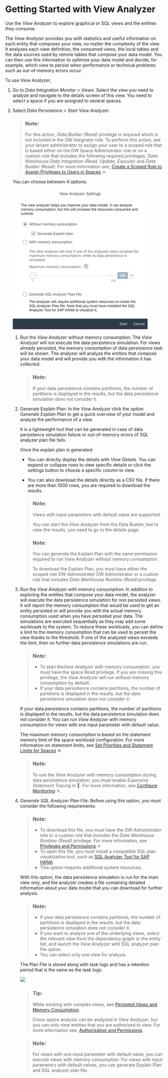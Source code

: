<!-- loioe0aeddba00b14be29b5e49b47001d43b -->

<link rel="stylesheet" type="text/css" href="../css/sap-icons.css"/>

# Getting Started with View Analyzer

Use the *View Analyzer* to explore graphical or SQL views and the entities they consume.

The *View Analyzer* provides you with statistics and useful information on each entity that composes your view, no matter the complexity of the view. It analyzes each view definition, the consumed views, the local tables and the data sources used by remote tables that compose your data model. You can then use this information to optimize your data model and decide, for example, which view to persist when performance or technical problems such as out-of-memory errors occur.

To use *View Analyzer*,

1.  Go to *Data Integration Monitor* \> *Views*. Select the view you need to analyze and navigate to the details screen of this view. You need to select a space if you are assigned to several spaces.

2.  Select *Data Persistence* \> *Start View Analyzer*.

    > ### Note:  
    > For this action, *Data Builder \(Read\)* privilege is required which is not included in the *DW Integrator* role. To perform this action, ask your tenant administrator to assign your user to a scoped role that is based either on the DW Space Administrator role or on a custom role that includes the following required privileges: *Data Warehouse Data Integration \(Read, Update, Execute\)* and *Data Builder \(Read\)*. For more information see, [Create a Scoped Role to Assign Privileges to Users in Spaces](https://help.sap.com/viewer/935116dd7c324355803d4b85809cec97/DEV_CURRENT/en-US/b5c4e0b6c462414783ebbfc053815521.html "A scoped role inherits a set of scoped privileges from a standard or custom role and grants these privileges to users for use in the assigned spaces.") :arrow_upper_right:.

    You can choose between 4 options:

    ![](images/View_Analyzer_explain_plan_resized_83a8b3a.png)

    1.  Run the *View Analyzer* without memory consumption: The *View Analyzer* will not execute the data persistence simulation. For views already persisted, the memory consumption of data persistence task will be shown. The analyzer will analyze the entities that compose your data model and will provide you with the information it has collected.

        > ### Note:  
        > If your data persistence contains partitions, the number of partitions is displayed in the results, but the data persistence simulation does not consider it.

    2.  Generate Explain Plan: In the *View Analyzer* click the option *Generate Explain Plan* to get a quick overview of your model and analyze the performance of a view.

        It is a lightweight tool that can be generated in case of data persistence simulation failure or out-of-memory errors of SQL analyzer plan file fails. 

        Once the explain plan is generated:

        -   You can directly display the details with *View Details*. You can expand or collapse rows to view specific details or click the settings button to choose a specific column to view.

        -   You can also download the details directly as a CSV file. If there are more than 1000 rows, you are required to download the results.


        > ### Note:  
        > Views with input parameters with default value are supported. 
        > 
        > You can start the *View Analyzer* from the Data Builder, but to view the results, you need to go to the details page. 

        > ### Note:  
        > You can generate the Explain Plan with the same permission required to run *View Analyzer* without memory consumption.
        > 
        > To download the Explain Plan, you must have either the scoped role *DW Administrator* DW Administrator or a custom role that includes *Data Warehouse Runtime \(Read\)* privilege.

    3.  Run the *View Analyzer* with memory consumption: In addition to exploring the entities that compose your data model, the analyzer will execute the data persistence simulation for non persisted views. It will report the memory consumption that would be used to get an entity persisted or will provide you with the actual memory consumption used when you have persisted your data. The simulations are executed sequentially as they may add some workloads to the system. To reduce these workloads, you can define a limit to the memory consumption that can be used to persist the view thanks to the threshold. If one of the analyzed views exceeds the limit, then no further data persistence simulations are run.

        > ### Note:  
        > -   To start the*View Analyzer* with memory consumption, you must have the space *Read* privilege. If you are missing this privilege, the *View Analyzer* will run without memory consumption by default.
        > -   If your data persistence contains partitions, the number of partitions is displayed in the results, but the data persistence simulation does not consider it.

        If your data persistence contains partitions, the number of partitions is displayed in the results, but the data persistence simulation does not consider it. You can run *View Analyzer* with memory consumption for views with one input parameter with default value.

        The maximum memory consumption is based on the statement memory limit of the space workload configuration. For more information on statement limits, see [Set Priorities and Statement Limits for Spaces](https://help.sap.com/viewer/935116dd7c324355803d4b85809cec97/DEV_CURRENT/en-US/d66ac1efb5054068a104c4559b72d272.html "Prioritize between spaces for resource consumption and set limits to the amount of memory and threads that a space can consume when processing statements.") :arrow_upper_right:.

        > ### Note:  
        > To use the *View Analyzer* with memory consumption during data persistence simulation, you must enable *Expensive Statement Tracing* in :wrench:. For more information, see [Configure Monitoring](https://help.sap.com/viewer/935116dd7c324355803d4b85809cec97/DEV_CURRENT/en-US/9cd0691c44a74f2aa47b52f615f74433.html "You can control which monitoring data is collected and also obtain independent access to the underlying SAP HANA monitoring views that power the System Monitor.") :arrow_upper_right:.

    4.  *Generate SQL Analyzer Plan File*: Before using this option, you must consider the following requirements:

        > ### Note:  
        > -   To download this file, you must have the *DW Administrator* role or a custom role that includes the *Data Warehouse Runtime \(Read\)* privilege. For more information, see [Privileges and Permissions](https://help.sap.com/viewer/935116dd7c324355803d4b85809cec97/DEV_CURRENT/en-US/d7350c6823a14733a7a5727bad8371aa.html "A privilege represents a task or an area in SAP Datasphere and can be assigned to a specific role. The actions that can be performed in the area are determined by the permissions assigned to a privilege.") :arrow_upper_right:.
        > -   To open this file, you must install a compatible SQL plan visualization tool, such as [SQL Analyzer Tool for SAP HANA](https://help.sap.com/docs/hana-cloud-database/sap-hana-cloud-sap-hana-database-administration-guide/sql-analyzer?state=DRAFT&version=2024_2_QRC).
        > -   This option requires additional system resources.

        With this option, the data persistence simulation is run for the main view only, and the analyzer creates a file containing detailed information about your data model that you can download for further analysis.

        > ### Note:  
        > -   If your data persistence contains partitions, the number of partitions is displayed in the results, but the data persistence simulation does not consider it.
        > -   If you want to analyze one of the underlying views, select the relevant view from the dependency graph or the entity list, and launch the *View Analyzer* with SQL analyzer plan file option.
        > -   You can select only one view for analysis.

        The Plan File is stored along with task logs and has a retention period that is the same as the task logs:

        ![](images/PlanViz_595c8da.jpg)

        > ### Tip:  
        > While working with complex views, see [Persisted Views and Memory Consumption](persisted-views-and-memory-consumption-e3d0495.md).
        > 
        > Cross-space analysis can be analyzed in *View Analyzer*, but you can only view entities that you are authorized to view. For more information see: [Authorization and Permissions](authorization-and-permissions-e5f9e81.md)

        > ### Note:  
        > For views with one input parameter with default value, you can execute views with memory consumption. For views with input parameters with default values, you can generate Explain Plan and SQL analyzer plan file.



